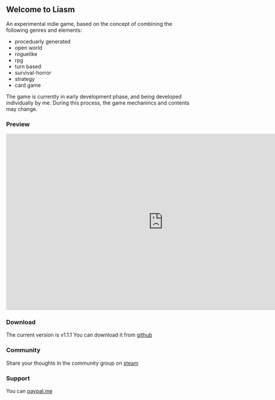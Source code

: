 ## Welcome to Liasm
An experimental indie game, based on the concept of combining the following genres and elements:

- proceduarly generated 
- open world
- roguelike
- rpg
- turn based
- survival-horror
- strategy
- card game

The game is currently in early development phase, and being developed individually by me. During this process, the game mechanincs and contents may change.


### Preview
<div style="text-align: center"><iframe width="854" height="480" src="https://www.youtube.com/embed/dCgWyRek6E0" frameborder="0" allowfullscreen></iframe></div>


### Download
The current version is v1.1.1
You can download it from [github](https://github.com/k4d4m/Liasm/releases)


### Community
Share your thoughts in the community group on [steam](http://steamcommunity.com/groups/Liasm)


### Support
You can [paypal.me](https://paypal.me/k4d4m)

